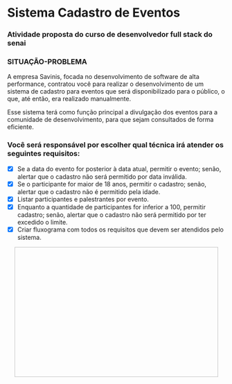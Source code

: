 # Sistema Cadastro de Eventos

### Atividade proposta do curso de desenvolvedor full stack do senai


### SITUAÇÃO-PROBLEMA
A empresa Savinis, focada no desenvolvimento de software de alta performance, contratou você para realizar o desenvolvimento de um sistema de cadastro para eventos que será disponibilizado para o público, o que, até então, era realizado manualmente.

Esse sistema terá como função principal a divulgação dos eventos para a comunidade de desenvolvimento, para que sejam consultados de forma eficiente.

### Você será responsável por escolher qual técnica irá atender os seguintes requisitos:

- [x] Se a data do evento for posterior à data atual, permitir o evento; senão, alertar que o cadastro não será permitido por data inválida.
- [x] Se o participante for maior de 18 anos, permitir o cadastro; senão, alertar que o cadastro não é permitido pela idade.
- [x] Listar participantes e palestrantes por evento.
- [x] Enquanto a quantidade de participantes for inferior a 100, permitir cadastro; senão, alertar que o cadastro não será permitido por ter excedido o limite.
- [x] Criar fluxograma com todos os requisitos que devem ser atendidos pelo sistema.

<p align="center">
    <img width="470" height="300" src"SistemadeCadastroParaEventosFinal.gif" />
</p>
